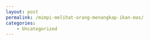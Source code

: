 ```yaml
---
layout: post
permalink: /mimpi-melihat-orang-menangkap-ikan-mas/
categories:
    - Uncategorized
---
```


